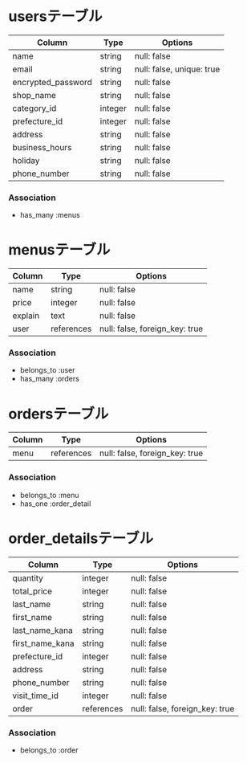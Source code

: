 # usersテーブル

| Column             | Type    | Options                   |
| ------------------ | ------- | ------------------------- |
| name               | string  | null: false               |
| email              | string  | null: false, unique: true |
| encrypted_password | string  | null: false               |
| shop_name          | string  | null: false               |
| category_id        | integer | null: false               |
| prefecture_id      | integer | null: false               |
| address            | string  | null: false               |
| business_hours     | string  | null: false               |
| holiday            | string  | null: false               |
| phone_number       | string  | null: false               |

### Association
- has_many :menus


# menusテーブル

| Column  | Type       | Options                        |
| ------- | ---------- | ------------------------------ |
| name    | string     | null: false                    |
| price   | integer    | null: false                    |
| explain | text       | null: false                    |
| user    | references | null: false, foreign_key: true |


### Association
- belongs_to :user
- has_many :orders


# ordersテーブル

| Column | Type       | Options                        |
| ------ | ---------- | ------------------------------ |
| menu   | references | null: false, foreign_key: true |


### Association
- belongs_to :menu
- has_one :order_detail


# order_detailsテーブル

| Column          | Type       | Options                        |
| --------------- | ---------- | ------------------------------ |
| quantity        | integer    | null: false                    |
| total_price     | integer    | null: false                    |
| last_name       | string     | null: false                    |
| first_name      | string     | null: false                    |
| last_name_kana  | string     | null: false                    |
| first_name_kana | string     | null: false                    |
| prefecture_id   | integer    | null: false                    |
| address         | string     | null: false                    |
| phone_number    | string     | null: false                    |
| visit_time_id   | integer    | null: false                    |
| order           | references | null: false, foreign_key: true |


### Association
- belongs_to :order